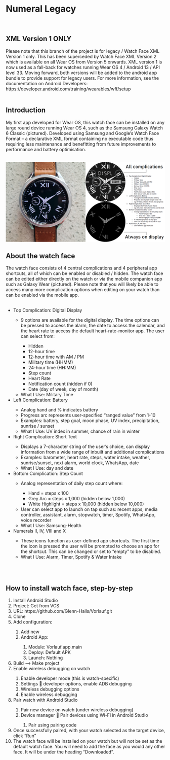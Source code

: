 <h1>Numeral Legacy</h1>

<br>

<h2>XML Version 1 ONLY</h2>
Please note that this branch of the project is for legacy / Watch Face XML Version 1 only. This has been superceded by Watch Face XML Version 2 which is available on all Wear OS from Version 5 onwards. XML version 1 is now used as a fall-back for watches running Wear OS 4 / Android 13 / API level 33. Moving forward, both versions will be added to the android app bundle to provide support for legacy users. For more information, see the documentation on Android Developers: https://developer.android.com/training/wearables/wff/setup
<br>
<br>


<h2>Introduction</h2>
My first app developed for Wear OS, this watch face can be installed on any large round device running Wear OS 4, such as the Samsung Galaxy Watch 6 Classic (pictured). Developed using Samsung and Google’s Watch Face Format – a declarative XML format containing no executable code thus requiring less maintenance and benefitting from future improvements to performance and battery optimisation.
<br>
<br>

![Screenshots of app in use](description.png?raw=true "Screenshots")


<h2>About the watch face</h2>
The watch face consists of 4 central complications and 4 peripheral app shortcuts, all of which can be enabled or disabled / hidden. The watch face can be edited either directly on the watch or via the mobile companion app such as Galaxy Wear (pictured). Please note that you will likely be able to access many more complication options when editing on your watch than can be enabled via the mobile app.
<br>
<br>
<ul>
  <li>Top Complication: Digital Display</li>
  <ul>
    <li>9 options are available for the digital display. The time options can be pressed to access the alarm, the date to access the calendar, and the heart rate to access the default heart-rate-monitor app. The user can select from:</li>
      <ul>
        <li>Hidden</li>
        <li>12-hour time</li>
        <li>12-hour time with AM / PM</li>
        <li>Military time (HHMM)</li>
        <li>24-hour time (HH:MM)</li>
        <li>Step count</li>
        <li>Heart Rate</li>
        <li>Notification count (hidden if 0)</li>
        <li>Date (day of week, day of month)</li>
      </ul>
    <li>What I Use: Military Time</li>
  </ul>
  <li>Left Complication: Battery</li> 
  <ul>
    <li>Analog hand and % indicates battery</li>
    <li>Progress arc represents user-specified “ranged value” from 1-10</li>
    <li>Examples: battery, step goal, moon phase, UV index, precipitation, sunrise / sunset</li>
    <li>What I Use: UV index in summer, chance of rain in winter</li>
  </ul>
  <li>Right Complication: Short Text</li>
  <ul>
    <li>Displays a 7-character string of the user’s choice, can display information from a wide range of inbuilt and additional complications</li>
    <li>Examples: barometer, heart rate, steps, water intake, weather, sunrise/sunset, next alarm, world clock, WhatsApp, date</li>
    <li>What I Use: day and date</li>
  </ul>
  <li>Bottom Complication: Step Count</li>
  <ul>
  <li>Analog representation of daily step count where:</li>
  <ul>
    <li>Hand = steps x 100</li>
    <li>Grey Arc = steps x 1,000 (hidden below 1,000)</li>
    <li>White Highlight = steps x 10,000 (hidden below 10,000)</li>
  </ul>
  <li>User can select app to launch on tap such as: recent apps, media controller, assistant, alarm, stopwatch, timer, Spotify, WhatsApp, voice recorder</li>
  <li>What I Use: Samsung-Health</li>
  </ul>
  <li>Numerals II, IV, VIII and X</li>
  <ul>
  <li>These icons function as user-defined app shortcuts. The first time the icon is pressed the user will be prompted to choose an app for the shortcut. This can be changed or set to “empty” to be disabled.</li>
  <li>What I Use: Alarm, Timer, Spotify & Water Intake</li>
  </ul>
</ul>

<br>
<br>

<h2>How to install watch face, step-by-step</h2>
<ol>
<li>Install Android Studio</li>
<li>Project: Get from VCS</li>
<li>URL: https://github.com/Glenn-Halls/Vorlauf.git</li>
<li>Clone</li>
<li>Add configuration:</li>
  <ol><li>Add new</li>
  <li>Android App:</li>
    <ol>
      <li>Module: Vorlauf.app.main</li>
      <li>Deploy: Default APK</li>
      <li>Launch: Nothing</li>
    </ol>
  </ol>
<li>Build --> Make project</li>
<li>Enable wireless debugging on watch</li>
  <ol>
    <li>Enable developer mode (this is watch-specific)</li>
    <li>Settings  developer options, enable ADB debugging</li>
    <li>Wireless debugging options</li>
    <li>Enable wireless debugging</li>
  </ol>
<li>Pair watch with Android Studio</li>
  <ol>
    <li>Pair new device on watch (under wireless debugging)</li>
    <li>Device manager  Pair devices using Wi-Fi in Android Studio</li>
    <ol>
      <li>Pair using pairing code</li>
    </ol>
  </ol>
<li>Once successfully paired, with your watch selected as the target device, click “Run”</li>
<li>The watch face will be installed on your watch but will not be set as the default watch face. You will need to add the face as you would any other face. It will be under the heading “Downloaded”.</li>
</ol>
